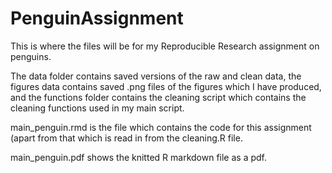 # PenguinAssignment
This is where the files will be for my Reproducible Research assignment on penguins.

The data folder contains saved versions of the raw and clean data, the figures data contains saved .png files of the figures which I have produced, and the functions folder contains the cleaning script which contains the cleaning functions used in my main script.

main_penguin.rmd is the file which contains the code for this assignment (apart from that which is read in from the cleaning.R file.

main_penguin.pdf shows the knitted R markdown file as a pdf.
